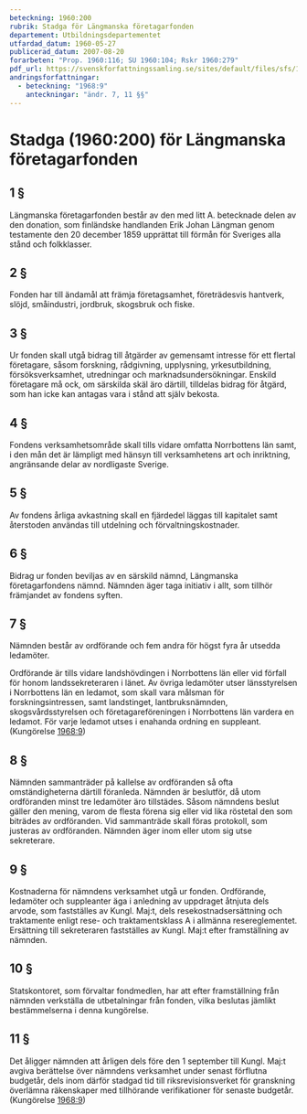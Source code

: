 ```yaml
---
beteckning: 1960:200
rubrik: Stadga för Längmanska företagarfonden
departement: Utbildningsdepartementet
utfardad_datum: 1960-05-27
publicerad_datum: 2007-08-20
forarbeten: "Prop. 1960:116; SU 1960:104; Rskr 1960:279"
pdf_url: https://svenskforfattningssamling.se/sites/default/files/sfs/1960-05/SFS1960-200.pdf
andringsforfattningar:
  - beteckning: "1968:9"
    anteckningar: "ändr. 7, 11 §§"
---
```


# Stadga (1960:200) för Längmanska företagarfonden

## 1 §

Längmanska företagarfonden består av den med litt A. betecknade delen av den donation, som finländske handlanden Erik Johan Längman genom testamente den 20 december 1859 upprättat till förmån för Sveriges alla stånd och folkklasser.

## 2 §

Fonden har till ändamål att främja företagsamhet, företrädesvis hantverk, slöjd, småindustri, jordbruk, skogsbruk och fiske.

## 3 §

Ur fonden skall utgå bidrag till åtgärder av gemensamt intresse för ett flertal företagare, såsom forskning, rådgivning, upplysning, yrkesutbildning, försöksverksamhet, utredningar och marknadsundersökningar. Enskild företagare må ock, om särskilda skäl äro därtill, tilldelas bidrag för åtgärd, som han icke kan antagas vara i stånd att själv bekosta.

## 4 §

Fondens verksamhetsområde skall tills vidare omfatta Norrbottens län samt, i den mån det är lämpligt med hänsyn till verksamhetens art och inriktning, angränsande delar av nordligaste Sverige.

## 5 §

Av fondens årliga avkastning skall en fjärdedel läggas till kapitalet samt återstoden användas till utdelning och förvaltningskostnader.

## 6 §

Bidrag ur fonden beviljas av en särskild nämnd, Längmanska företagarfondens nämnd. Nämnden äger taga initiativ i allt, som tillhör främjandet av fondens syften.

## 7 §

Nämnden består av ordförande och fem andra för högst fyra år utsedda ledamöter.

Ordförande är tills vidare landshövdingen i Norrbottens län eller vid förfall för honom landssekreteraren i länet. Av övriga ledamöter utser länsstyrelsen i Norrbottens län en ledamot, som skall vara målsman för forskningsintressen, samt landstinget, lantbruksnämnden, skogsvårdsstyrelsen och företagareföreningen i Norrbottens län vardera en ledamot. För varje ledamot utses i enahanda ordning en suppleant. (Kungörelse [1968:9](https://selex.se/eli/sfs/1968/9))

## 8 §

Nämnden sammanträder på kallelse av ordföranden så ofta omständigheterna därtill föranleda. Nämnden är beslutför, då utom ordföranden minst tre ledamöter äro tillstädes. Såsom nämndens beslut gäller den mening, varom de flesta förena sig eller vid lika röstetal den som biträdes av ordföranden. Vid sammanträde skall föras protokoll, som justeras av ordföranden. Nämnden äger inom eller utom sig utse sekreterare.

## 9 §

Kostnaderna för nämndens verksamhet utgå ur fonden. Ordförande, ledamöter och suppleanter äga i anledning av uppdraget åtnjuta dels arvode, som fastställes av Kungl. Maj:t, dels resekostnadsersättning och traktamente enligt rese- och traktamentsklass A i allmänna resereglementet. Ersättning till sekreteraren fastställes av Kungl. Maj:t efter framställning av nämnden.

## 10 §

Statskontoret, som förvaltar fondmedlen, har att efter framställning från nämnden verkställa de utbetalningar från fonden, vilka beslutas jämlikt bestämmelserna i denna kungörelse.

## 11 §

Det åligger nämnden att årligen dels före den 1 september till Kungl. Maj:t avgiva berättelse över nämndens verksamhet under senast förflutna budgetår, dels inom därför stadgad tid till riksrevisionsverket för granskning överlämna räkenskaper med tillhörande verifikationer för senaste budgetår. (Kungörelse [1968:9](https://selex.se/eli/sfs/1968/9))